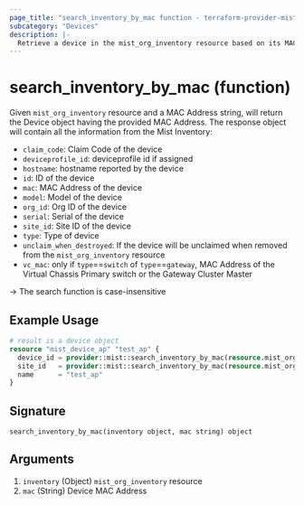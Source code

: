 ```yaml
---
page_title: "search_inventory_by_mac function - terraform-provider-mist"
subcategory: "Devices"
description: |-
  Retrieve a device in the mist_org_inventory resource based on its MAC Address
---
```


# search_inventory_by_mac (function)

Given `mist_org_inventory` resource and a MAC Address string, will return the Device object having the provided MAC Address. The response object will contain all the information from the Mist Inventory:
* `claim_code`: Claim Code of the device 
* `deviceprofile_id`: deviceprofile id if assigned
* `hostname`: hostname reported by the device
* `id`: ID of the device
* `mac`: MAC Address of the device
* `model`: Model of the device
* `org_id`: Org ID of the device
* `serial`: Serial of the device
* `site_id`: Site ID of the device
* `type`: Type of device
* `unclaim_when_destroyed`: If the device will be unclaimed when removed from the `mist_org_inventory` resource
* `vc_mac`: only if `type`==`switch` of `type`==`gateway`, MAC Address of the Virtual Chassis Primary switch or the Gateway Cluster Master

-> The search function is case-insensitive

## Example Usage

```terraform
# result is a device object
resource "mist_device_ap" "test_ap" {
  device_id = provider::mist::search_inventory_by_mac(resource.mist_org_inventory.inventory, "c0ffee000000").id
  site_id   = provider::mist::search_inventory_by_mac(resource.mist_org_inventory.inventory, "c0ffee000000").site_id
  name      = "test_ap"
}
```

## Signature

<!-- signature generated by tfplugindocs -->
```text
search_inventory_by_mac(inventory object, mac string) object
```

## Arguments

<!-- arguments generated by tfplugindocs -->
1. `inventory` (Object) `mist_org_inventory` resource
1. `mac` (String) Device MAC Address

